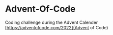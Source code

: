 # Advent-Of-Code

Coding challenge during the Advent Calender
[https://adventofcode.com/2022](Advent of Code)
